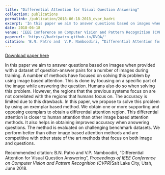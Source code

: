 ```yaml
---
title: "Differential Attention for Visual Question Answering"
collection: publications
permalink: /publication/2018-06-18-2018_cvpr_badri
excerpt: 'In this paper we aim to answer questions based on images when provided with a dataset of question-answer pairs for a number of images during training. A number of methods have focused on solving this problem by using image based attention. This is done by focusing on a specific part of the image while answering the question. Humans also do so when solving this problem. However, the regions that the previous systems focus on are not correlated with the regions that humans focus on. The accuracy is limited due to this drawback. In this paper, we propose to solve this problem by using an exemplar based method. We obtain one or more supporting and opposing exemplars to obtain a differential attention region. This differential attention is closer to human attention than other image based attention methods. It also helps in obtaining improved accuracy when answering questions. The method is evaluated on challenging benchmark datasets. We perform better than other image based attention methods and are competitive with other state of the art methods that focus on both image and questions.'
date: 2018-06-18
venue: 'IEEE Conference on Computer Vision and Pattern Recognition (CVPR)'
paperurl: 'https://badripatro.github.io/DVQA/'
citation: 'B.N. Patro and  V.P. Namboodiri, “Differential Attention for Visual Question Answering”, <i>Proceedings of IEEE Conference on Computer Vision and Pattern Recognition (CVPR)</i>Salt Lake City, Utah, June 2018.'
---
```


<a href='https://badripatro.github.io/DVQA/'>Download paper here</a>

In this paper we aim to answer questions based on images when provided with a dataset of question-answer pairs for a number of images during training. A number of methods have focused on solving this problem by using image based attention. This is done by focusing on a specific part of the image while answering the question. Humans also do so when solving this problem. However, the regions that the previous systems focus on are not correlated with the regions that humans focus on. The accuracy is limited due to this drawback. In this paper, we propose to solve this problem by using an exemplar based method. We obtain one or more supporting and opposing exemplars to obtain a differential attention region. This differential attention is closer to human attention than other image based attention methods. It also helps in obtaining improved accuracy when answering questions. The method is evaluated on challenging benchmark datasets. We perform better than other image based attention methods and are competitive with other state of the art methods that focus on both image and questions.

Recommended citation: B.N. Patro and  V.P. Namboodiri, “Differential Attention for Visual Question Answering”, <i>Proceedings of IEEE Conference on Computer Vision and Pattern Recognition (CVPR)</i>Salt Lake City, Utah, June 2018.